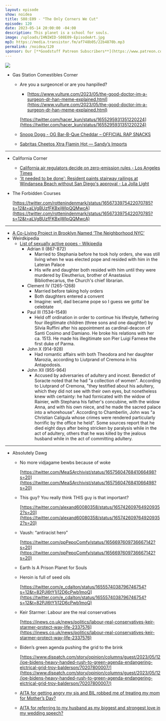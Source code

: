 ```yaml
---
layout: episode
show: noidea
title: S08:E09 - "The Only Corners We Cut"
episode: 120
date: 2023-05-14 20:00:00 -04:00
description: This planet is a school for souls.
image: /uploads/IHNIWID-S08E09-EpisodeArt.jpg
mp3: https://media.transistor.fm/af748b05/22b4870b.mp3
permalink: /noidea/120
sponsor: Our [**Goodstuff Patreon Subscribers**](https://www.patreon.com/goodstuff "Goodstuff on Patreon") and listeners just like you! Support your favorite podcasts directly to get access to the discord and more.
---
```


![](/uploads/IHNIWID-S08E09-EpisodeArt.jpg)

- Gas Station Comestibles Corner
    - Are you a surgeoncel or are you hanpilled?
        - [https://www.vulture.com/2023/05/the-good-doctor-im-a-surgeon-dr-han-meme-explained.html](https://www.vulture.com/2023/05/the-good-doctor-im-a-surgeon-dr-han-meme-explained.html)
        
        [https://twitter.com/hacer_kun/status/1655295931351220224](https://twitter.com/hacer_kun/status/1655295931351220224)
        
    - [Snoop Dogg - OG Bar-B-Que Cheddar – OFFICIAL RAP SNACKS](https://www.rapsnacks.net/products/snoop-dogg-og-bar-b-que-cheddar6-bags)
    - [Sabritas Cheetos Xtra Flamin Hot — Sandy’s Imports](https://sandysimports.com/products/sabritas-cheetos-xtra-flamin-hot)

---

- California Corner
    - [California air regulators decide on zero-emission rules - Los Angeles Times](https://www.latimes.com/environment/story/2023-04-28/california-air-regulators-decide-on-zero-emission-rules?utm_id=96739&sfmc_id=2393103)
    - ['It needed to be done': Resident paints stairway railings at Windansea Beach without San Diego's approval - La Jolla Light](https://www.lajollalight.com/news/story/2023-02-04/it-needed-to-be-done-resident-paints-stairway-railing-at-windansea-beach-without-san-diegos-approval)
- The Forbidden Courses
    
    [https://twitter.com/rottenindenmark/status/1656733975422070785?s=12&t=aLVgBUzfFKBxjWIpQQMwcA](https://twitter.com/rottenindenmark/status/1656733975422070785?s=12&t=aLVgBUzfFKBxjWIpQQMwcA)
    

---

- [A Co-Living Project in Brooklyn Named ‘The Neighborhood NYC’](https://www.curbed.com/2023/02/neighborhood-nyc-williamsburg-co-living.html)
- Weirdkipedia
    - [List of sexually active popes - Wikipedia](https://en.wikipedia.org/wiki/List_of_sexually_active_popes)
        - Adrian II (867-872)
            - Married to Stephania before he took holy orders, she was still living when he was elected pope and resided with him in the Lateran Palace
            - His wife and daughter both resided with him until they were murdered by Eleutherius, brother of Anastasius Bibliothecarius, the Church's chief librarian.
        - Clement IV (1265-1268)
            - Married before taking holy orders
            - Both daughters entered a convent
            - Imagine: well, dad became pope so I guess we gotta’ be celebtate
        - Paul III (1534–1549)
            - Held off ordination in order to continue his lifestyle, fathering four illegitimate children (three sons and one daughter) by Silvia Ruffini after his appointment as cardinal-deacon of Santi Cosimo and Damiano. He broke his relations with her ca. 1513. He made his illegitimate son Pier Luigi Farnese the first duke of Parma.
        - John X (914-928)
            - Had romantic affairs with both Theodora and her daughter Marozia, according to Liutprand of Cremona in his Antapodosis.
        - John XII (955-964)
            - Accused by adversaries of adultery and incest. Benedict of Soracte noted that he had "a collection of women". According to Liutprand of Cremona, "they testified about his adultery, which they did not see with their own eyes, but nonetheless knew with certainty: he had fornicated with the widow of Rainier, with Stephana his father's concubine, with the widow Anna, and with his own niece, and he made the sacred palace into a whorehouse". According to Chamberlin, John was "a Christian Caligula whose crimes were rendered particularly horrific by the office he held". Some sources report that he died eight days after being stricken by paralysis while in the act of adultery, others that he was killed by the jealous husband while in the act of committing adultery.

---

- Absolutely Dawg
    - No more vidjagame bewbs because of woke
        
        [https://twitter.com/MeaSArchivist/status/1657560476841066498?s=20](https://twitter.com/MeaSArchivist/status/1657560476841066498?s=20)
        
    - This guy? You really think THIS guy is that important?
        
        [https://twitter.com/alexand60080358/status/1657426097649209352?s=20](https://twitter.com/alexand60080358/status/1657426097649209352?s=20)
        
    - Vaush: “antiracist hero”
        
        [https://twitter.com/ppPepoComfy/status/1656697609736667142?s=20](https://twitter.com/ppPepoComfy/status/1656697609736667142?s=20)
        
    - Earth Is A Prison Planet for Souls
    - Heroin is full of seed oils
        
        [https://twitter.com/e_cdalton/status/1655574038796746754?s=12&t=82PJl6tY1j12D6cPwb1moQ](https://twitter.com/e_cdalton/status/1655574038796746754?s=12&t=82PJl6tY1j12D6cPwb1moQ)
        
    - Keir Starmer: Labour are the real conservatives
        
        [https://inews.co.uk/news/politics/labour-real-conservatives-keir-starmer-protect-way-life-2337576](https://inews.co.uk/news/politics/labour-real-conservatives-keir-starmer-protect-way-life-2337576)
        
    - Biden’s green agenda pushing the grid to the brink
        
        [https://www.dispatch.com/story/opinion/columns/guest/2023/05/12/joe-bidens-heavy-handed-rush-to-green-agenda-endangering-elctrical-grid-troy-balderson/70207800007/](https://www.dispatch.com/story/opinion/columns/guest/2023/05/12/joe-bidens-heavy-handed-rush-to-green-agenda-endangering-elctrical-grid-troy-balderson/70207800007/)
        
    - [AITA for getting angry my sis and BIL robbed me of treating my mom for Mother’s Day?](https://www.reddit.com/r/AmItheAsshole/comments/13havco/aita_for_getting_angry_my_sis_and_bil_robbed_me/)
    - [AITA for referring to my husband as my biggest and strongest love in my wedding speech?](https://www.reddit.com/r/AmItheAsshole/comments/13h9ug4/aita_for_referring_to_my_husband_as_my_biggest/)